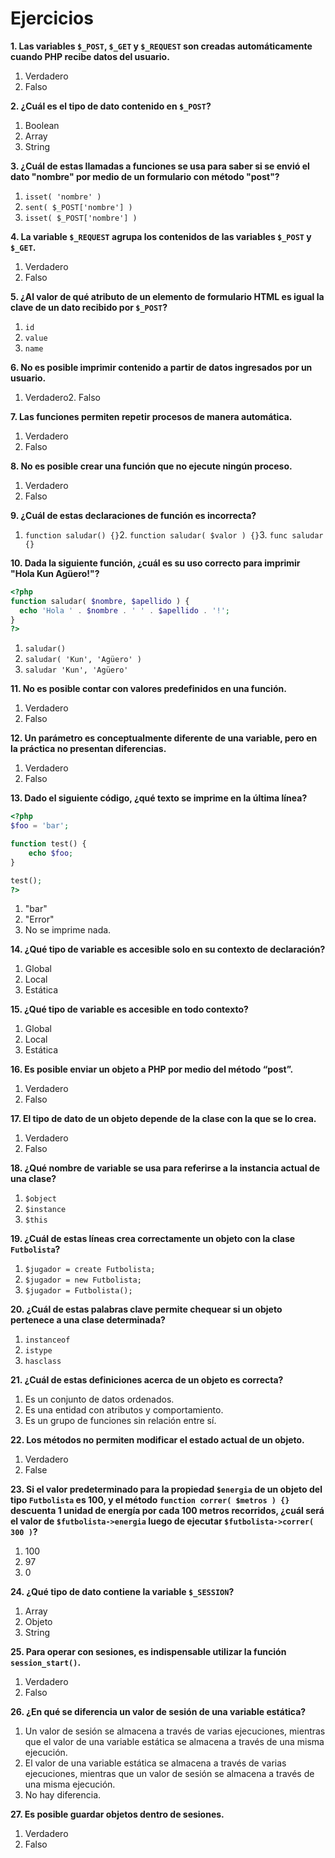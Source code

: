 # Ejercicios

**1. Las variables `$_POST`, `$_GET` y `$_REQUEST` son creadas automáticamente cuando PHP recibe datos del usuario.**

1. Verdadero
2. Falso

**2. ¿Cuál es el tipo de dato contenido en `$_POST`?**

1. Boolean
2. Array
3. String

**3. ¿Cuál de estas llamadas a funciones se usa para saber si se envió el dato "nombre" por medio de un formulario con método "post"?**

1. `isset( 'nombre' )`
2. `sent( $_POST['nombre'] )`
3. `isset( $_POST['nombre'] )`

**4. La variable `$_REQUEST` agrupa los contenidos de las variables `$_POST` y `$_GET`.**

1. Verdadero
2. Falso

**5. ¿Al valor de qué atributo de un elemento de formulario HTML es igual la clave de un dato recibido por `$_POST`?**

1. `id`
2. `value`
3. `name`

**6. No es posible imprimir contenido a partir de datos ingresados por un usuario.**

1. Verdadero2. Falso

**7. Las funciones permiten repetir procesos de manera automática.**

1. Verdadero
2. Falso

**8. No es posible crear una función que no ejecute ningún proceso.**

1. Verdadero
2. Falso

**9. ¿Cuál de estas declaraciones de función es incorrecta?**

1. `function saludar() {}`2. `function saludar( $valor ) {}`3. `func saludar {}`

**10. Dada la siguiente función, ¿cuál es su uso correcto para imprimir "Hola Kun Agüero!"?**

```php
<?php
function saludar( $nombre, $apellido ) {
  echo 'Hola ' . $nombre . ' ' . $apellido . '!';
}
?>
```

1. `saludar()`
2. `saludar( 'Kun', 'Agüero' )`
3. `saludar 'Kun', 'Agüero'`

**11. No es posible contar con valores predefinidos en una función.**

1. Verdadero
2. Falso

**12. Un parámetro es conceptualmente diferente de una variable, pero en la práctica no presentan diferencias.**

1. Verdadero
2. Falso

**13. Dado el siguiente código, ¿qué texto se imprime en la última línea?**

```php
<?php
$foo = 'bar';

function test() {
    echo $foo;
}

test();
?>
```

1. "bar"
2. "Error"
3. No se imprime nada.

**14. ¿Qué tipo de variable es accesible solo en su contexto de declaración?**

1. Global
2. Local
3. Estática

**15. ¿Qué tipo de variable es accesible en todo contexto?**

1. Global
2. Local
3. Estática

**16. Es posible enviar un objeto a PHP por medio del método “post”.**

1. Verdadero
2. Falso

**17. El tipo de dato de un objeto depende de la clase con la que se lo crea.**

1. Verdadero
2. Falso

**18. ¿Qué nombre de variable se usa para referirse a la instancia actual de una clase?**

1. `$object`
2. `$instance`
3. `$this`

**19. ¿Cuál de estas líneas crea correctamente un objeto con la clase `Futbolista`?**

1. `$jugador = create Futbolista;`
2. `$jugador = new Futbolista;`
3. `$jugador = Futbolista();`

**20. ¿Cuál de estas palabras clave permite chequear si un objeto pertenece a una clase determinada?**

1. `instanceof`
2. `istype`
3. `hasclass`

**21. ¿Cuál de estas definiciones acerca de un objeto es correcta?**

1. Es un conjunto de datos ordenados.
2. Es una entidad con atributos y comportamiento.
3. Es un grupo de funciones sin relación entre sí.

**22. Los métodos no permiten modificar el estado actual de un objeto.**

1. Verdadero
2. False

**23. Si el valor predeterminado para la propiedad `$energia` de un objeto del tipo `Futbolista` es 100, y el método `function correr( $metros ) {}` descuenta 1 unidad de energía por cada 100 metros recorridos, ¿cuál será el valor de `$futbolista->energia` luego de ejecutar `$futbolista->correr( 300 )`?**

1. 100
2. 97
3. 0

**24. ¿Qué tipo de dato contiene la variable `$_SESSION`?**

1. Array
2. Objeto
3. String

**25. Para operar con sesiones, es indispensable utilizar la función `session_start()`.**

1. Verdadero
2. Falso

**26. ¿En qué se diferencia un valor de sesión de una variable estática?**

1. Un valor de sesión se almacena a través de varias ejecuciones, mientras que el valor de una variable estática se almacena a través de una misma ejecución.
2. El valor de una variable estática se almacena a través de varias ejecuciones, mientras que un valor de sesión se almacena a través de una misma ejecución.
3. No hay diferencia.

**27. Es posible guardar objetos dentro de sesiones.**

1. Verdadero
2. Falso